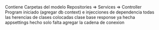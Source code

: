 Contiene Carpetas del modelo Repositories => Services => Controller
Program iniciado (agregar db context) e injecciones de dependencia
todas las herencias de clases colocadas
clase base response ya hecha
appsettings hecho solo falta agregar la cadena de conexion
